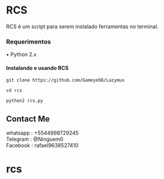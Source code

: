 # RCS
RCS é um script para serem instalado ferramentas no terminal.


### Requerimentos
• Python 2.x

#### Instalando e usando RCS
```
git clone https://github.com/Gameye98/Lazymux
```
```
cd rcs
```
```
python2 rcs.py
```

## Contact Me
whatsapp : +5544998729245<br>
Telegram : @Ninguem0<br>
Facebook : rafael9638527410

# rcs
